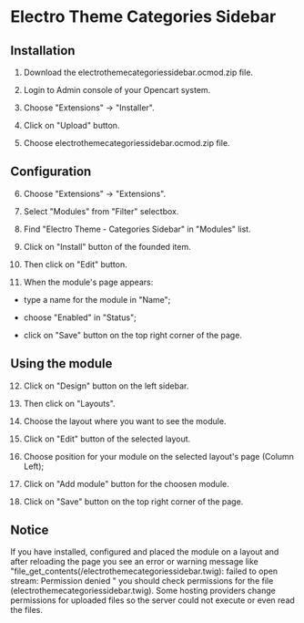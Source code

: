 # Electro Theme Categories Sidebar

## Installation

1. Download the electrothemecategoriessidebar.ocmod.zip file.

2. Login to Admin console of your Opencart system.

3. Choose "Extensions" -> "Installer".

4. Click on "Upload" button.

5. Choose electrothemecategoriessidebar.ocmod.zip file.


## Configuration


6. Choose "Extensions" -> "Extensions".

7. Select "Modules" from "Filter" selectbox.

8. Find "Electro Theme - Categories Sidebar" in "Modules" list.

9. Click on "Install" button of the founded item.

10. Then click on "Edit" button.

11. When the module's page appears:

- type a name for the module in "Name";

- choose "Enabled" in "Status";

- click on "Save" button on the top right corner of the page.


## Using the module


12. Click on "Design" button on the left sidebar. 

13. Then click on "Layouts".

14. Choose the layout where you want to see the module.

15. Click on "Edit" button of the selected layout.

16. Choose position for your module on the selected layout's page (Column Left);

17. Click on "Add module" button for the choosen module.

18. Click on "Save" button on the top right corner of the page.


## Notice


If you have installed, configured and placed the module on a layout and after reloading the page you see an error or warning message like 
    "file_get_contents(<ANY PATH>/electrothemecategoriessidebar.twig): failed to open stream: Permission denied "
you should check permissions for the file (electrothemecategoriessidebar.twig). Some hosting providers change permissions for uploaded files so the server could not execute or even read the files.
